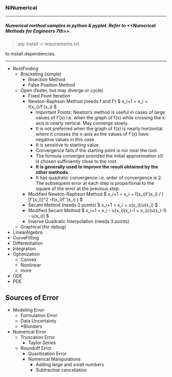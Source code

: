 ### NiNumerical
---
##### Numerical method samples in python & pyplot. Refer to **<<Numerical Methods for Engineers 7th>>**.
> pip install -r requirements.txt

to install dependencies.

---
- RootFinding
  - Bracketing (simple)
    - Bisection Method
    - False Position Method
  - Open (faster, but may diverge or cycle)
    - Fixed Point Iteration
    - Newton-Raphson Method (needs f and f') $ x_i+1 = x_i + f(x_i)/f'(x_i) $
      - Important Points: Newton’s method is useful in cases of large values of f’(x) i.e. when the graph of f(x) while crossing the x-axis is nearly vertical. May converge slowly.
      - It is not preferred when the graph of f(x) is nearly horizontal where it crosses the x-axis as the values of f’(x) have negative values in this case.
      - It is sensitive to starting value.
      - Convergence fails if the starting point is nor near the root.
      - The formula converges provided the initial approximation x0 is chosen sufficiently close to the root.
      - **It is generally used to improve the result obtained by the other methods.** 
      - It has quadratic convergence i.e. order of convergence is 2. The subsequent error at each step is proportional to the square of the error at the previous step.
    - Modified Newton-Raphson Method $ x_i+1 = x_i + f(x_i)f'(x_i) / ( [f'(x_i)]^2 -f(x_i)f''(x_i) ) $
    - Secant Method (needs 2 points) $ x_i+1 = x_i + u(x_i)/u(x_i) $
    - Modified Secant Method $ x_i+1 = x_i - u(x_i)(x_i-1 + x_i)/(u(x_i-1) - u(x_i)) $
    - Inverse Quadratic Interpolation (needs 3 points)
  - Graphical (for debug)
- LinearAlgebra
- CurveFitting
- Differentiation
- Integration
- Optimization
  - Convex
  - Nonlinear
  - more
- ODE
- PDE


Sources of Error
---
- Modeling Error
  - Formulation Error
  - Data Uncertainty
  - *Blunders
- Numerical Error
  - Truncation Error
    - Taylor Series
  - Roundoff Error
    - Quantization Error
    - Numerical Manipulations
      - Adding large and small numbers
      - Subtractive cancellation
